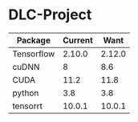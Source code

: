 # DLC-Project

| Package    | Current | Want   |
|------------|---------|--------|
| Tensorflow | 2.10.0  | 2.12.0 |
| cuDNN      | 8       | 8.6    |
| CUDA       | 11.2    | 11.8   |
| python     | 3.8     | 3.8    |
| tensorrt   | 10.0.1  | 10.0.1 |
